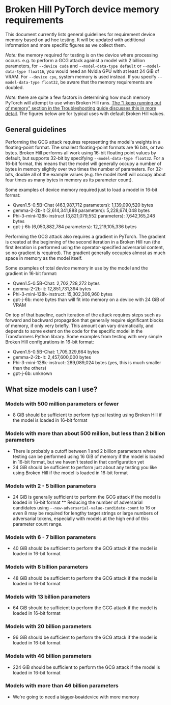 # Broken Hill PyTorch device memory requirements

This document currently lists general guidelines for requirement device memory based on ad hoc testing. It will be updated with additional information and more specific figures as we collect them.

*Note:* the memory required for testing is on the device where processing occurs. e.g. to perform a GCG attack against a model with 2 billion parameters, for `--device cuda` and `--model-data-type default` or `--model-data-type float16`, you would need an Nvidia GPU with at least 24 GiB of VRAM. For `--device cpu`, system memory is used instead. If you specify `--model-data-type float32`, be aware that the memory requirements are doubled.

*Note:* there are quite a few factors in determining how much memory PyTorch will attempt to use when Broken Hill runs. [The "I keep running out of memory" section in the Troubleshooting guide discusses this in more detail](troubleshooting.md). The figures below are for typical uses with default Broken Hill values.

## General guidelines

Performing the GCG attack requires representing the model's weights in a floating-point format. The smallest floating-point formats are 16 bits, or two bytes. Broken Hill performs all work using 16-bit floating point values by default, but supports 32-bit by specifying `--model-data-type float32`. For a 16-bit format, this means that the model will generally occupy a number of bytes in memory slightly over two times the number of parameters. For 32-bits, double all of the example values (e.g. the model itself will occupy about four times as many bytes in memory as its parameter count).

Some examples of device memory required just to load a model in 16-bit format:

* Qwen1.5-0.5B-Chat (463,987,712 parameters): 1,139,090,520 bytes
* gemma-2-2b-it (2,614,341,888 parameters): 5,228,674,048 bytes
* Phi-3-mini-128k-instruct (3,821,079,552 parameters): 7,642,165,248 bytes
* gpt-j-6b (6,050,882,784 parameters): 12,219,105,336 bytes

Performing the GCG attack also requires a gradient in PyTorch. The gradient is created at the beginning of the second iteration in a Broken Hill run (the first iteration is performed using the operator-specified adversarial content, so no gradient is required). The gradient generally occupies almost as much space in memory as the model itself.

Some examples of total device memory in use by the model and the gradient in 16-bit format:

* Qwen1.5-0.5B-Chat: 2,702,728,272 bytes
* gemma-2-2b-it: 12,851,731,394 bytes
* Phi-3-mini-128k-instruct: 15,302,306,960 bytes
* gpt-j-6b: more bytes than will fit into memory on a device with 24 GiB of VRAM

On top of that baseline, each iteration of the attack requires steps such as forward and backward propagation that generally require significant blocks of memory, if only very briefly. This amount can vary dramatically, and depends to some extent on the code for the specific model in the Transformers Python library. Some examples from testing with very simple Broken Hill configurations in 16-bit format:

* Qwen1.5-0.5B-Chat: 1,705,329,664 bytes
* gemma-2-2b-it: 2,457,600,000 bytes
* Phi-3-mini-128k-instruct: 289,089,024 bytes (yes, this is much smaller than the others)
* gpt-j-6b: unknown

## What size models can I use?

### Models with 500 million parameters or fewer

* 8 GiB should be sufficient to perform typical testing using Broken Hill if the model is loaded in 16-bit format

### Models with more than about 500 million, but less than 2 billion parameters

* There is probably a cutoff between 1 and 2 billion parameters where testing can be performed using 16 GiB of memory if the model is loaded in 16-bit format, but we haven't tested in that configuration yet
* 24 GiB should be sufficient to perform just about any testing you like using Broken Hill if the model is loaded in 16-bit format

### Models with 2 - 5 billion parameters

* 24 GiB is generally sufficient to perform the GCG attack if the model is loaded in 16-bit format
** Reducing the number of adversarial candidates using `--new-adversarial-value-candidate-count` to 16 or even 8 may be required for lengthy target strings or large numbers of adversarial tokens, especially with models at the high end of this parameter count range.

### Models with 6 - 7 billion parameters

* 40 GiB should be sufficient to perform the GCG attack if the model is loaded in 16-bit format

### Models with 8 billion parameters

* 48 GiB should be sufficient to perform the GCG attack if the model is loaded in 16-bit format

### Models with 13 billion parameters

* 64 GiB should be sufficient to perform the GCG attack if the model is loaded in 16-bit format

### Models with 20 billion parameters

* 96 GiB should be sufficient to perform the GCG attack if the model is loaded in 16-bit format

### Models with 46 billion parameters

* 224 GiB should be sufficient to perform the GCG attack if the model is loaded in 16-bit format

### Models with more than 46 billion parameters

* We're going to need a <s>bigger boat</s>device with more memory
